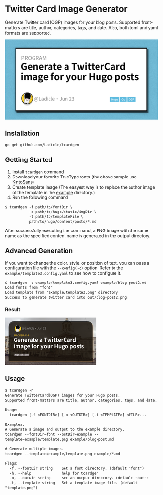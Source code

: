 # Twitter Card Image Generator

Generate Twitter card (OGP) images for your blog posts.
Supported front-matters are title, author, categories, tags, and date.
Also, both toml and yaml formats are supported.

![sample](./example/blog-post2.png)

## Installation

```
go get github.com/Ladicle/tcardgen
```

## Getting Started

1. Install `tcardgen` command
2. Download your favorite TrueType fonts (the above sample use [KintoSans](https://github.com/ookamiinc/kinto))
3. Create template image (The easyest way is to replace the author image of the template in the [example](./example) directory.)
4. Run the following command

```
$ tcardgen -f path/to/fontDir \
           -o path/to/hugo/static/imgDir \
           -t path/to/templateFile \
           path/to/hugo/content/posts/*.md
```

After successfully executing the command, a PNG image with the same name as the specified content name is generated in the output directory.

## Advanced Generation

If you want to change the color, style, or position of text, you can pass a configuration file with the `--config(-c)` option.
Refer to the `example/template3.config.yaml` to see how to configure it.

```
$ tcardgen -c example/template3.config.yaml example/blog-post2.md
Load fonts from "font"
Load template from "example/template3.png" directory
Success to generate twitter card into out/blog-post2.png
```

### Result
<img src="./example/template3-config-output.png" width="300">

## Usage

```
$ tcardgen -h
Generate TwitterCard(OGP) images for your Hugo posts.
Supported front-matters are title, author, categories, tags, and date.

Usage:
  tcardgen [-f <FONTDIR>] [-o <OUTDIR>] [-t <TEMPLATE>] <FILE>...

Examples:
# Generate a image and output to the example directory.
tcardgen --fontDir=font --outDir=example --template=example/template.png example/blog-post.md

# Generate multiple images.
tcardgen --template=example/template.png example/*.md

Flags:
  -f, --fontDir string    Set a font directory. (default "font")
  -h, --help              help for tcardgen
  -o, --outDir string     Set an output directory. (default "out")
  -t, --template string   Set a template image file. (default "template.png")
```
